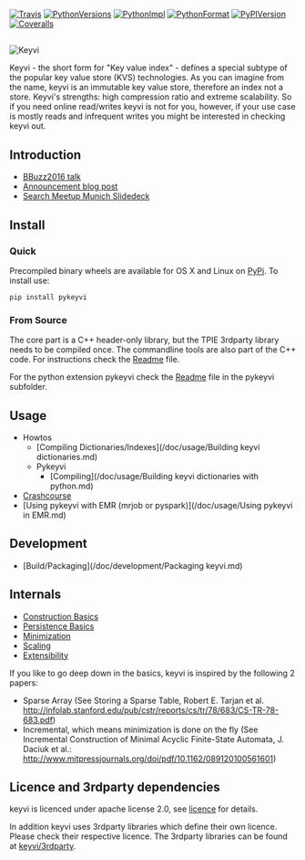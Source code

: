 [![Travis](https://travis-ci.org/cliqz-oss/keyvi.svg?branch=master  "Travis build status")](https://travis-ci.org/cliqz-oss/keyvi)
[![PythonVersions](https://img.shields.io/pypi/pyversions/pykeyvi.svg)](https://pypi.python.org/pypi/pykeyvi/)
[![PythonImpl](https://img.shields.io/pypi/implementation/pykeyvi.svg)](https://pypi.python.org/pypi/pykeyvi/)
[![PythonFormat](https://img.shields.io/pypi/format/pykeyvi.svg)](https://pypi.python.org/pypi/pykeyvi/)
[![PyPIVersion](https://img.shields.io/pypi/v/pykeyvi.svg)](https://pypi.python.org/pypi/pykeyvi/)
[![Coveralls](https://coveralls.io/repos/cliqz-oss/keyvi/badge.svg?branch=master&service=github)](https://coveralls.io/github/cliqz-oss/keyvi?branch=master)

##
![Keyvi](/doc/images/keyvi-small.png)

Keyvi - the short form for "Key value index" - defines a special subtype of the popular key value store (KVS) technologies. As you can imagine from the name, keyvi is an immutable key value store, therefore an index not a store. Keyvi's strengths: high compression ratio and extreme scalability. So if you need online read/writes keyvi is not for you, however, if your use case is mostly reads and infrequent writes you might be interested in checking keyvi out.

## Introduction
  * [BBuzz2016 talk](https://www.youtube.com/watch?v=GBjisdmHe4g)
  * [Announcement blog post](https://cliqz.com/en/aboutus/blog/keyvi)
  * [Search Meetup Munich Slidedeck](http://www.slideshare.net/HendrikMuhs/keyvi-the-key-value-index-cliqz)

## Install

### Quick

Precompiled binary wheels are available for OS X and Linux on [PyPi](https://pypi.python.org/pypi/pykeyvi). To install use:

    pip install pykeyvi

### From Source

The core part is a C++ header-only library, but the TPIE 3rdparty library needs to be compiled once. The commandline
tools are also part of the C++ code. For instructions check the [Readme](/keyvi/README.md) file.

For the python extension pykeyvi check the [Readme](/pykeyvi/README.md) file in the pykeyvi subfolder.


## Usage

  * Howtos
    * [Compiling Dictionaries/Indexes](/doc/usage/Building keyvi dictionaries.md)
    * Pykeyvi
      * [Compiling](/doc/usage/Building keyvi dictionaries with python.md)
  * [Crashcourse](/doc/usage/Crashcourse.md)
  * [Using pykeyvi with EMR (mrjob or pyspark)](/doc/usage/Using pykeyvi in EMR.md)  

## Development
 
  * [Build/Packaging](/doc/development/Packaging keyvi.md)
  
## Internals
  
  * [Construction Basics](/doc/algorithm/Construction-Basics.md)
  * [Persistence Basics](/doc/algorithm/Persistence-Basics.md)
  * [Minimization](/doc/algorithm/Minimization.md)
  * [Scaling](/doc/algorithm/Scaling.md)
  * [Extensibility](/doc/algorithm/Extensibility.md)

If you like to go deep down in the basics, keyvi is inspired by the following 2 papers:

  * Sparse Array (See Storing a Sparse Table, Robert E. Tarjan et al. http://infolab.stanford.edu/pub/cstr/reports/cs/tr/78/683/CS-TR-78-683.pdf)
  * Incremental, which means minimization is done on the fly (See Incremental Construction of Minimal Acyclic Finite-State Automata, J. Daciuk et al.: http://www.mitpressjournals.org/doi/pdf/10.1162/089120100561601)
  
## Licence and 3rdparty dependencies

keyvi is licenced under apache license 2.0, see [licence](LICENSE) for details.

In addition keyvi uses 3rdparty libraries which define their own licence. Please check their respective licence. 
The 3rdparty libraries can be found at [keyvi/3rdparty](/keyvi/3rdparty).
